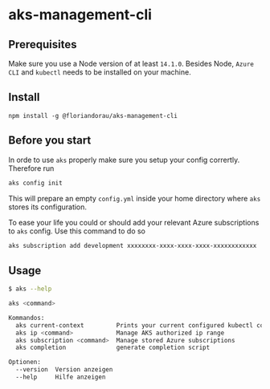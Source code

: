 # aks-management-cli

## Prerequisites

Make sure you use a Node version of at least `14.1.0`. Besides Node, `Azure CLI` and `kubectl` needs to be installed on your machine.

## Install

`npm install -g @floriandorau/aks-management-cli`

## Before you start

In orde to use `aks` properly make sure you setup your config corrertly. Therefore run

```bash
aks config init
```

This will prepare an empty `config.yml` inside your home directory where `aks` stores its configuration.

To ease your life you could or should add your relevant Azure subscriptions to `aks` config. Use this command to do so

```bash
aks subscription add development xxxxxxxx-xxxx-xxxx-xxxx-xxxxxxxxxxxx
```

## Usage

```bash
$ aks --help

aks <command>

Kommandos:
  aks current-context         Prints your current configured kubectl context
  aks ip <command>            Manage AKS authorized ip range
  aks subscription <command>  Manage stored Azure subscriptions
  aks completion              generate completion script

Optionen:
  --version  Version anzeigen                                                                                                                                                                                                 [boolean]
  --help     Hilfe anzeigen
```
